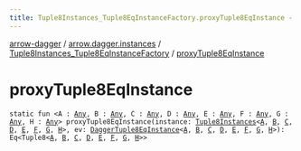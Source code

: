 ```yaml
---
title: Tuple8Instances_Tuple8EqInstanceFactory.proxyTuple8EqInstance - arrow-dagger
---
```


[arrow-dagger](../../index.html) / [arrow.dagger.instances](../index.html) / [Tuple8Instances_Tuple8EqInstanceFactory](index.html) / [proxyTuple8EqInstance](./proxy-tuple8-eq-instance.html)

# proxyTuple8EqInstance

`static fun <A : `[`Any`](https://kotlinlang.org/api/latest/jvm/stdlib/kotlin/-any/index.html)`, B : `[`Any`](https://kotlinlang.org/api/latest/jvm/stdlib/kotlin/-any/index.html)`, C : `[`Any`](https://kotlinlang.org/api/latest/jvm/stdlib/kotlin/-any/index.html)`, D : `[`Any`](https://kotlinlang.org/api/latest/jvm/stdlib/kotlin/-any/index.html)`, E : `[`Any`](https://kotlinlang.org/api/latest/jvm/stdlib/kotlin/-any/index.html)`, F : `[`Any`](https://kotlinlang.org/api/latest/jvm/stdlib/kotlin/-any/index.html)`, G : `[`Any`](https://kotlinlang.org/api/latest/jvm/stdlib/kotlin/-any/index.html)`, H : `[`Any`](https://kotlinlang.org/api/latest/jvm/stdlib/kotlin/-any/index.html)`> proxyTuple8EqInstance(instance: `[`Tuple8Instances`](../-tuple8-instances/index.html)`<`[`A`](proxy-tuple8-eq-instance.html#A)`, `[`B`](proxy-tuple8-eq-instance.html#B)`, `[`C`](proxy-tuple8-eq-instance.html#C)`, `[`D`](proxy-tuple8-eq-instance.html#D)`, `[`E`](proxy-tuple8-eq-instance.html#E)`, `[`F`](proxy-tuple8-eq-instance.html#F)`, `[`G`](proxy-tuple8-eq-instance.html#G)`, `[`H`](proxy-tuple8-eq-instance.html#H)`>, ev: `[`DaggerTuple8EqInstance`](../-dagger-tuple8-eq-instance/index.html)`<`[`A`](proxy-tuple8-eq-instance.html#A)`, `[`B`](proxy-tuple8-eq-instance.html#B)`, `[`C`](proxy-tuple8-eq-instance.html#C)`, `[`D`](proxy-tuple8-eq-instance.html#D)`, `[`E`](proxy-tuple8-eq-instance.html#E)`, `[`F`](proxy-tuple8-eq-instance.html#F)`, `[`G`](proxy-tuple8-eq-instance.html#G)`, `[`H`](proxy-tuple8-eq-instance.html#H)`>): Eq<Tuple8<`[`A`](proxy-tuple8-eq-instance.html#A)`, `[`B`](proxy-tuple8-eq-instance.html#B)`, `[`C`](proxy-tuple8-eq-instance.html#C)`, `[`D`](proxy-tuple8-eq-instance.html#D)`, `[`E`](proxy-tuple8-eq-instance.html#E)`, `[`F`](proxy-tuple8-eq-instance.html#F)`, `[`G`](proxy-tuple8-eq-instance.html#G)`, `[`H`](proxy-tuple8-eq-instance.html#H)`>>`